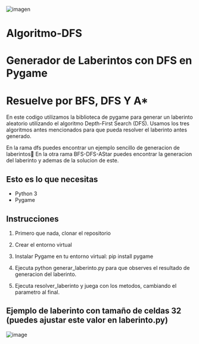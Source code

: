![imagen](https://github.com/MiguelVazquez2003/Algoritmo-DFS/assets/111162565/d90c9a64-8a92-4896-b949-37ad85c209fa)

# Algoritmo-DFS

# Generador de Laberintos con DFS en Pygame 

# Resuelve por BFS, DFS Y A*

En este codigo utilizamos la biblioteca de pygame para generar un laberinto aleatorio utilizando el algoritmo Depth-First Search (DFS). 
Usamos los tres algoritmos antes mencionados para que pueda resolver el laberinto antes generado.

En la rama dfs puedes encontrar un ejemplo sencillo de generacion de laberintos🧐
En la otra rama BFS-DFS-AStar puedes encontrar la generacion del laberinto y ademas de la solucion de este.

## Esto es lo que necesitas

- Python 3
- Pygame

## Instrucciones 

1. Primero que nada, clonar el repositorio

3. Crear el entorno virtual

4. Instalar Pygame en tu entorno virtual: pip install pygame

5. Ejecuta python generar_laberinto.py para que observes el resultado de generacion del laberinto.

6. Ejecuta resolver_laberinto y juega con los metodos, cambiando el parametro al final.
   
## Ejemplo de laberinto con tamaño de celdas 32 (puedes ajustar este valor en laberinto.py)
![image](https://github.com/MiguelVazquez2003/Algoritmo-DFS/assets/111162565/3c51147d-a376-4a37-b90a-1d09c163854d)


